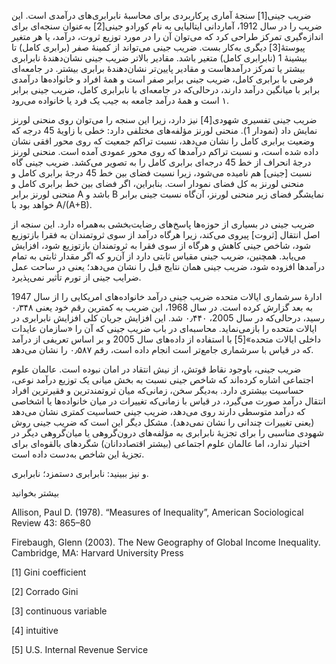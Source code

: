   ضریب جینی[1] سنجهٔ آماری پرکاربردی برای محاسبهٔ نابرابری‌های درآمدی است. این ضریب را در سال 1912، آماردانی ایتالیایی به نام کورادو جینی[2] به‌عنوان سنجه‌ای برای اندازه‌گیری تمرکز طراحی کرد که می‌توان آن را در مورد توزیع ثروت، درآمد، یا هر متغیر پیوستهٔ[3] دیگری به‌کار بست. ضریب جینی می‌تواند از کمینهٔ صفر (برابری کامل) تا بیشینهٔ 1 (نابرابری کامل) متغیر باشد. مقادیر بالاتر ضریب جینی نشان‌دهندهٔ نابرابری بیشتر یا تمرکز درآمدهاست و مقادیر پایین‌تر نشان‌دهندهٔ برابری بیشتر. در جامعه‌ای فرضی با برابری کامل، ضریب جینی برابر صفر است و همهٔ افراد و خانواده‌ها درآمدی برابر با میانگین درآمد دارند، درحالی‌که در جامعه‌ای با نابرابری کامل، ضریب جینی برابر ۱ است و همۀ درآمد جامعه به جیب یک فرد یا خانواده می‌رود.

 ضریب جینی تفسیری شهودی[4] نیز دارد، زیرا این سنجه را می‌توان روی منحنی لورنز نمایش داد (نمودار 1). منحنی لورنز مؤلفه‌های مختلفی دارد: خطی با زاویهٔ 45 درجه که وضعیت برابری کامل را نشان می‌دهد، نسبت تراکم جمعیت که روی محور افقی نشان داده شده است، و نسبت تراکم درآمدها که روی محور عمودی آمده است. منحنی لورنز درجهٔ انحراف از خط 45 درجه‌ای برابری کامل را به تصویر می‌کشد. ضریب جینی گاه نسبت [جینی] هم نامیده می‌شود، زیرا نسبت فضای بین خط 45 درجهٔ برابری کامل و منحنی لورنز به کل فضای نمودار است. بنابراین، اگر فضای بین خط برابری کامل و منحنی لورنز برابر A باشد و B نمایشگر فضای زیر منحنی لورنز، آن‌گاه نسبت جینی برابر خواهد بود با A/(A+B).

 ضریب جینی در بسیاری از حوزه‌ها پاسخ‌های رضایت‌بخشی به‌همراه دارد. این سنجه از اصل انتقال [ثروت] پیروی می‌کند، زیرا هرگاه درآمد از سوی ثروتمندان به فقرا بازتوزیع شود،‌ شاخص جینی کاهش و هرگاه از سوی فقرا به ثروتمندان بازتوزیع شود، افزایش می‌یابد. همچنین، ضریب جینی مقیاس ثابتی دارد از آن‌رو که اگر مقدار ثابتی به تمام درآمدها افزوده شود، ضریب جینی همان نتایج قبل را نشان می‌دهد؛ یعنی در ساحت عمل ضرایب جینی از تورم تأثیر نمی‌پذیرد.

 ادارۀ سرشماری ایالات متحده ضریب جینی درآمد خانواده‌های امریکایی را از سال 1947 به بعد گزارش کرده است. در سال 1968، این ضریب به کمترین رقم خود یعنی ۰٫۳۴۸ رسید، درحالی‌که در سال 2005، ۰٫۴۴۰ شد. این افزایش جریان کلی افزایش نابرابری در ایالات متحده را بازمی‌نماید. محاسبه‌ای در باب ضریب جینی که آن را «سازمان عایدات داخلی ایالات متحده»[5] با استفاده از داده‌های سال 2005 و بر اساس تعریفی از درآمد که در قیاس با سرشماری جامع‌تر است انجام داده است، رقم ۰٫۵۸۷ را نشان می‌دهد.

 ضریب جینی، باوجود نقاط قوتش، از نیش انتقاد در امان نبوده است. عالمان علوم اجتماعی اشاره کرده‌اند که شاخص جینی نسبت به بخش میانی یک توزیع درآمد نوعی، حساسیت بیشتری دارد. به‌دیگر سخن، زمانی‌که میان ثروتمندترین و فقیرترین افراد انتقال درآمد صورت می‌گیرد، در قیاس با زمانی‌که تغییرات در میان خانواده‌ها یا اشخاصی که درآمد متوسطی دارند روی می‌دهد، ضریب جینی حساسیت کمتری نشان می‌دهد (یعنی تغییرات چندانی را نشان نمی‌دهد). مشکل دیگر این است که ضریب جینی روش شهودی مناسبی را برای تجزیۀ نابرابری به مؤلفه‌های درون‌گروهی یا میان‌گروهی دیگر در اختیار ندارد،‌ اما عالمان علوم اجتماعی (بیشتر اقتصاددانان) شگردهای بالقوه‌ای برای تجزیهٔ این شاخص به‌دست داده است.

  


و نیز ببینید: نابرابری دستمزد؛ نابرابری.

  


 بیشتر بخوانید

  


Allison, Paul D. (1978). “Measures of Inequality”, American Sociological Review 43: 865–80

Firebaugh, Glenn (2003). The New Geography of Global Income Inequality. Cambridge, MA: Harvard University Press

[1] Gini coefficient

[2] Corrado Gini

[3] continuous variable

[4] intuitive

 [5] U.S. Internal Revenue Service

  


 

  


 

  


 

 